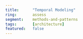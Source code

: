 ```yaml
---
title:      "Temporal Modeling"
ring:       assess
segment:    methods-and-patterns
tags:       [architecture]
featured:   false
---
```

